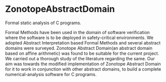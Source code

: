 # ZonotopeAbstractDomain

Formal static analysis of C programs. 

Formal Methods have been used in the domain of software verification where the software is to be deployed in safety-critical environments. We adopted Abstract Interpretation based Formal Methods and several abstract domains were surveyed. Zonotope Abstract Domain(an abstract domain based on affine arithmetic) was found to be suitable for the current project. We carried out a thorough study of the literature regarding the same. Our aim was towards the modified implementation of Zonotope Abstract Domain for it to work in conjunction with other abstract domains, to build a complete numerical-analysis software for C programs.
